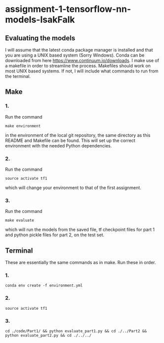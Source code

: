 # assignment-1-tensorflow-nn-models-IsakFalk

## Evaluating the models

I will assume that the latest conda package manager is installed and that you are using a UNIX based system (Sorry Windows). Conda can be downloaded from here https://www.continuum.io/downloads.
I make use of a makefile in order to streamline the process. Makefiles should work on most UNIX based systems. If not, I will include what commands to run from the terminal.

## Make

### 1.

Run the command

```{r, engine='bash', count_lines}
make environment
```

in the environment of the local git repository, the same directory as this README and Makefile can be found.
This will set up the correct environment with the needed Python dependencies.

### 2.

Run the command

```{r, engine='bash', count_lines}
source activate tf1
```

which will change your environment to that of the first assignment.

### 3.

Run the command

```{r, engine='bash', count_lines}
make evaluate
```

which will run the models from the saved file, tf checkpoint files for part 1 and python pickle files for part 2,
on the test set.

## Terminal

These are essentially the same commands as in make. Run these in order.

### 1.

```{r, engine='bash', count_lines}
conda env create -f environment.yml
```

### 2.

```{r, engine='bash', count_lines}
source activate tf1
```

### 3.

```{r, engine='bash', count_lines}
cd ./code/Part1/ && python evaluate_part1.py && cd ./../Part2 && python evaluate_part2.py && cd ./../../
```
